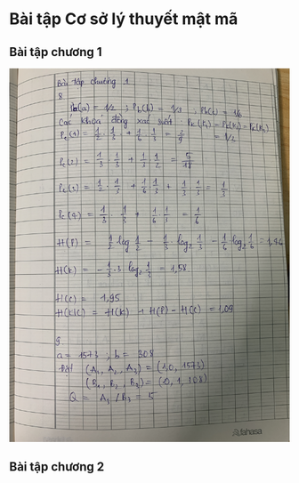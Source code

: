 # Bài tập Cơ sở lý thuyết mật mã

## Bài tập chương 1

![Image 1](images/IMG_0236.JPG)

## Bài tập chương 2